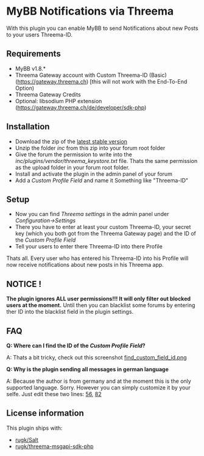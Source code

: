 # MyBB Notifications via Threema
With this plugin you can enable MyBB to send Notifications about new Posts to your users Threema-ID.

## Requirements
- MyBB v1.8.*
- Threema Gateway account with Custom Threema-ID (Basic) (https://gateway.threema.ch) [this will not work with the End-To-End Option)
- Threema Gateway Credits
- Optional: libsodium PHP extension (https://gateway.threema.ch/de/developer/sdk-php) 

## Installation
- Download the zip of the [latest stable version](https://github.com/fvjuzmu/mybb-threema-plugin/releases/latest)
- Unzip the folder *inc* from this zip into your forum root folder
- Give the forum the permission to write into the *inc/plugins/vendor/threema_keystore.txt* file. Thats the same permission as the upload folder in your forum root folder.
- Install and activate the plugin in the admin panel of your forum
- Add a *Custom Profile Field* and name it Something like "Threema-ID"

## Setup
- Now you can find *Threema settings* in the admin panel under *Configuration->Settings*
- There you have to enter at least your custom Threema-ID, your secret key (which you both got from the Threema Gateway page) and the ID of the *Custom Profile Field*
- Tell your users to enter there Threema-ID into there Profile

Thats all. Every user who has entered his Threema-ID into his Profile will now receive notifications about new posts in his Threema app.

## NOTICE !
**The plugin ignores ALL user permissions!!! It will only filter out blocked users at the moment.**
Until then you can blacklist some forums by entering ther ID into the blacklist field in the plugin settings.

## FAQ
**Q: Where can I find the ID of the *Custom Profile Field*?**

A: Thats a bit tricky, check out this screenshot [find_custom_field_id.png](https://github.com/fvjuzmu/mybb-threema-plugin/blob/master/find_custom_field_id.png)

**Q: Why is the plugin sending all messages in german language**

A: Because the author is from germany and at the moment this is the only supported language. Sorry. However you can simply customize it by your selfe. Just edit these two lines: [56](https://github.com/fvjuzmu/mybb-threema-plugin/blob/master/inc/plugins/threema.php#L58), [82](https://github.com/fvjuzmu/mybb-threema-plugin/blob/master/inc/plugins/threema.php#L84)

## License information
This plugin ships with:
- [rugk/Salt](https://github.com/rugk/Salt/tree/85a379a750ff9b513f92ee104dab68b00418aaa8)
- [rugk/threema-msgapi-sdk-php](https://github.com/rugk/threema-msgapi-sdk-php/tree/v1.1.7)

